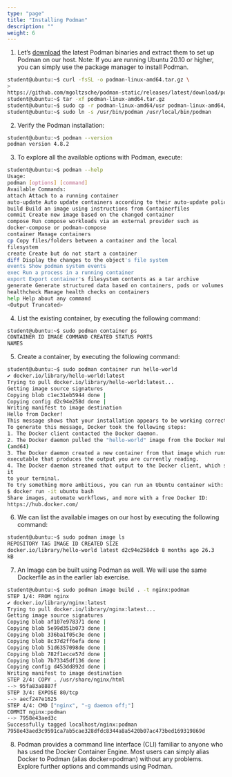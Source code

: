 ```yaml
---
type: "page"
title: "Installing Podman"
description: ""
weight: 6
---
```


1. Let’s [download](https://podman-desktop.io/downloads/) the latest Podman binaries and extract them to set up Podman on our host. Note: If you are running Ubuntu 20.10 or higher, you can simply use the package manager to install Podman.

```bash
student@ubuntu:~$ curl -fsSL -o podman-linux-amd64.tar.gz \
>
https://github.com/mgoltzsche/podman-static/releases/latest/download/podmanlinux-amd64.tar.gz
student@ubuntu:~$ tar -xf podman-linux-amd64.tar.gz
student@ubuntu:~$ sudo cp -r podman-linux-amd64/usr podman-linux-amd64/etc /
student@ubuntu:~$ sudo ln -s /usr/bin/podman /usr/local/bin/podman
```

2. Verify the Podman installation:

```bash
student@ubuntu:~$ podman --version
podman version 4.8.2
```

3. To explore all the available options with Podman, execute:

```bash
student@ubuntu:~$ podman --help
Usage:
podman [options] [command]
Available Commands:
attach Attach to a running container
auto-update Auto update containers according to their auto-update policy
build Build an image using instructions from Containerfiles
commit Create new image based on the changed container
compose Run compose workloads via an external provider such as
docker-compose or podman-compose
container Manage containers
cp Copy files/folders between a container and the local
filesystem
create Create but do not start a container
diff Display the changes to the object's file system
events Show podman system events
exec Run a process in a running container
export Export container's filesystem contents as a tar archive
generate Generate structured data based on containers, pods or volumes
healthcheck Manage health checks on containers
help Help about any command
<Output Truncated>
```

4. List the existing container, by executing the following command:

```bash
student@ubuntu:~$ sudo podman container ps
CONTAINER ID IMAGE COMMAND CREATED STATUS PORTS
NAMES
```

5. Create a container, by executing the following command:

```bash
student@ubuntu:~$ sudo podman container run hello-world
✔ docker.io/library/hello-world:latest
Trying to pull docker.io/library/hello-world:latest...
Getting image source signatures
Copying blob c1ec31eb5944 done |
Copying config d2c94e258d done |
Writing manifest to image destination
Hello from Docker!
This message shows that your installation appears to be working correctly.
To generate this message, Docker took the following steps:
1. The Docker client contacted the Docker daemon.
2. The Docker daemon pulled the "hello-world" image from the Docker Hub.
(amd64)
3. The Docker daemon created a new container from that image which runs the
executable that produces the output you are currently reading.
4. The Docker daemon streamed that output to the Docker client, which sent
it
to your terminal.
To try something more ambitious, you can run an Ubuntu container with:
$ docker run -it ubuntu bash
Share images, automate workflows, and more with a free Docker ID:
https://hub.docker.com/
```

6. We can list the available images on our host by executing the following command:

```bash
student@ubuntu:~$ sudo podman image ls
REPOSITORY TAG IMAGE ID CREATED SIZE
docker.io/library/hello-world latest d2c94e258dcb 8 months ago 26.3
kB
```

7. An Image can be built using Podman as well. We will use the same Dockerfile as in the earlier lab exercise.

```bash
student@ubuntu:~$ sudo podman image build . -t nginx:podman
STEP 1/4: FROM nginx
✔ docker.io/library/nginx:latest
Trying to pull docker.io/library/nginx:latest...
Getting image source signatures
Copying blob af107e978371 done |
Copying blob 5e99d351b073 done |
Copying blob 336ba1f05c3e done |
Copying blob 8c37d2ff6efa done |
Copying blob 51d6357098de done |
Copying blob 782f1ecce57d done |
Copying blob 7b73345df136 done |
Copying config d453dd892d done |
Writing manifest to image destination
STEP 2/4: COPY . /usr/share/nginx/html
--> 95fa83a8887f
STEP 3/4: EXPOSE 80/tcp
--> aecf247e1625
STEP 4/4: CMD ["nginx", "-g daemon off;"]
COMMIT nginx:podman
--> 7958e43aed3c
Successfully tagged localhost/nginx:podman
7958e43aed3c9591ca7ab5cae328dfdc8344a8a5420b07ac473bed169319869d
```

8. Podman provides a command line interface (CLI) familiar to anyone who has used the Docker Container Engine. Most users can simply alias Docker to Podman (alias docker=podman) without any problems. Explore further options and commands using Podman.